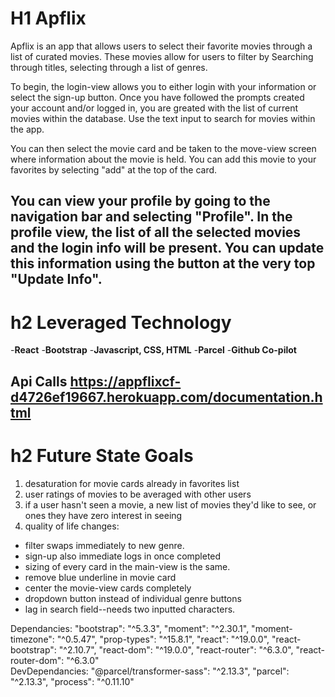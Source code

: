 # H1 Apflix 
 Apflix is an app that allows users to select their favorite movies through a list of curated movies. These movies allow for users to filter by Searching through titles, selecting through a list of genres. 

 To begin,  the login-view allows you to either login with your information or select the sign-up button. Once you have followed the prompts created your account and/or logged in, you are greated with the list of current movies within the database. Use the text input to search for movies within the app.

 You can then select the movie card and be taken to the move-view screen where information about the movie is held. You can add this movie to your favorites by selecting "add" at the top of the card.

 You can view your profile by going to the navigation bar and selecting "Profile". In the profile view, the list of all the selected movies and the login info will be present. You can update this information using the button at the very top "Update Info".
---

# h2 Leveraged Technology

-**React**
-**Bootstrap**
-**Javascript, CSS, HTML**
-**Parcel**
-**Github Co-pilot**


**Api Calls**
https://appflixcf-d4726ef19667.herokuapp.com/documentation.html
---

# h2 Future State Goals

1. desaturation for movie cards already in favorites list
2. user ratings of movies to be averaged with other users
3. if a user hasn't seen a movie, a new list of movies they'd like to see, or ones they have zero interest in seeing
4. quality of life changes: 
- filter swaps immediately to new genre.
- sign-up also immediate logs in once completed
- sizing of every card in the main-view is the same.
- remove blue underline in movie card
- center the movie-view cards completely
- dropdown button instead of individual genre buttons
- lag in search field--needs two inputted characters.


Dependancies:
"bootstrap": "^5.3.3",
"moment": "^2.30.1",
"moment-timezone": "^0.5.47",
"prop-types": "^15.8.1",
"react": "^19.0.0",
"react-bootstrap": "^2.10.7",
"react-dom": "^19.0.0",
"react-router": "^6.3.0",
"react-router-dom": "^6.3.0"  
DevDependancies:
"@parcel/transformer-sass": "^2.13.3",
"parcel": "^2.13.3",
"process": "^0.11.10"


